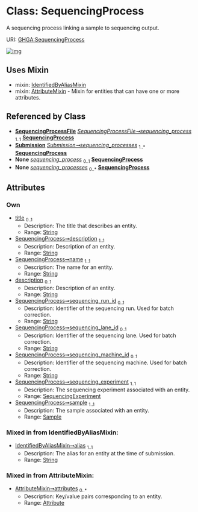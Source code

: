 
# Class: SequencingProcess


A sequencing process linking a sample to sequencing output.

URI: [GHGA:SequencingProcess](https://w3id.org/GHGA/SequencingProcess)


[![img](https://yuml.me/diagram/nofunky;dir:TB/class/[Submission],[SequencingProcessFile],[Sample]<sample%201..1-%20[SequencingProcess&#124;title:string%20%3F;description:string;name:string;sequencing_run_id:string%20%3F;sequencing_lane_id:string%20%3F;sequencing_machine_id:string%20%3F;alias:string],[SequencingExperiment]<sequencing_experiment%201..1-%20[SequencingProcess],[SequencingProcessFile]-%20sequencing_process%201..1>[SequencingProcess],[Submission]++-%20sequencing_processes%201..*>[SequencingProcess],[SequencingProcessFile]-%20sequencing_process(i)%200..1>[SequencingProcess],[Submission]-%20sequencing_processes(i)%200..*>[SequencingProcess],[SequencingProcess]uses%20-.->[IdentifiedByAliasMixin],[SequencingProcess]uses%20-.->[AttributeMixin],[SequencingExperiment],[Sample],[IdentifiedByAliasMixin],[AttributeMixin],[Attribute])](https://yuml.me/diagram/nofunky;dir:TB/class/[Submission],[SequencingProcessFile],[Sample]<sample%201..1-%20[SequencingProcess&#124;title:string%20%3F;description:string;name:string;sequencing_run_id:string%20%3F;sequencing_lane_id:string%20%3F;sequencing_machine_id:string%20%3F;alias:string],[SequencingExperiment]<sequencing_experiment%201..1-%20[SequencingProcess],[SequencingProcessFile]-%20sequencing_process%201..1>[SequencingProcess],[Submission]++-%20sequencing_processes%201..*>[SequencingProcess],[SequencingProcessFile]-%20sequencing_process(i)%200..1>[SequencingProcess],[Submission]-%20sequencing_processes(i)%200..*>[SequencingProcess],[SequencingProcess]uses%20-.->[IdentifiedByAliasMixin],[SequencingProcess]uses%20-.->[AttributeMixin],[SequencingExperiment],[Sample],[IdentifiedByAliasMixin],[AttributeMixin],[Attribute])

## Uses Mixin

 *  mixin: [IdentifiedByAliasMixin](IdentifiedByAliasMixin.md)
 *  mixin: [AttributeMixin](AttributeMixin.md) - Mixin for entities that can have one or more attributes.

## Referenced by Class

 *  **[SequencingProcessFile](SequencingProcessFile.md)** *[SequencingProcessFile➞sequencing_process](SequencingProcessFile_sequencing_process.md)*  <sub>1..1</sub>  **[SequencingProcess](SequencingProcess.md)**
 *  **[Submission](Submission.md)** *[Submission➞sequencing_processes](Submission_sequencing_processes.md)*  <sub>1..\*</sub>  **[SequencingProcess](SequencingProcess.md)**
 *  **None** *[sequencing_process](sequencing_process.md)*  <sub>0..1</sub>  **[SequencingProcess](SequencingProcess.md)**
 *  **None** *[sequencing_processes](sequencing_processes.md)*  <sub>0..\*</sub>  **[SequencingProcess](SequencingProcess.md)**

## Attributes


### Own

 * [title](title.md)  <sub>0..1</sub>
     * Description: The title that describes an entity.
     * Range: [String](types/String.md)
 * [SequencingProcess➞description](SequencingProcess_description.md)  <sub>1..1</sub>
     * Description: Description of an entity.
     * Range: [String](types/String.md)
 * [SequencingProcess➞name](SequencingProcess_name.md)  <sub>1..1</sub>
     * Description: The name for an entity.
     * Range: [String](types/String.md)
 * [description](description.md)  <sub>0..1</sub>
     * Description: Description of an entity.
     * Range: [String](types/String.md)
 * [SequencingProcess➞sequencing_run_id](SequencingProcess_sequencing_run_id.md)  <sub>0..1</sub>
     * Description: Identifier of the sequencing run. Used for batch correction.
     * Range: [String](types/String.md)
 * [SequencingProcess➞sequencing_lane_id](SequencingProcess_sequencing_lane_id.md)  <sub>0..1</sub>
     * Description: Identifier of the sequencing lane. Used for batch correction.
     * Range: [String](types/String.md)
 * [SequencingProcess➞sequencing_machine_id](SequencingProcess_sequencing_machine_id.md)  <sub>0..1</sub>
     * Description: Identifier of the sequencing machine. Used for batch correction.
     * Range: [String](types/String.md)
 * [SequencingProcess➞sequencing_experiment](SequencingProcess_sequencing_experiment.md)  <sub>1..1</sub>
     * Description: The sequencing experiment associated with an entity.
     * Range: [SequencingExperiment](SequencingExperiment.md)
 * [SequencingProcess➞sample](SequencingProcess_sample.md)  <sub>1..1</sub>
     * Description: The sample associated with an entity.
     * Range: [Sample](Sample.md)

### Mixed in from IdentifiedByAliasMixin:

 * [IdentifiedByAliasMixin➞alias](IdentifiedByAliasMixin_alias.md)  <sub>1..1</sub>
     * Description: The alias for an entity at the time of submission.
     * Range: [String](types/String.md)

### Mixed in from AttributeMixin:

 * [AttributeMixin➞attributes](AttributeMixin_attributes.md)  <sub>0..\*</sub>
     * Description: Key/value pairs corresponding to an entity.
     * Range: [Attribute](Attribute.md)
